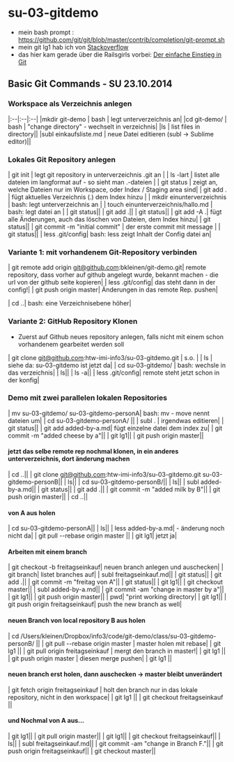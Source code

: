 su-03-gitdemo
=============

* mein bash prompt : https://github.com/git/git/blob/master/contrib/completion/git-prompt.sh
* mein git lg1 hab ich von [Stackoverflow](http://stackoverflow.com/questions/1057564/pretty-git-branch-graphs)
* das hier kam gerade über die Railsgirls vorbei: [Der einfache Einstieg in Git](http://rogerdudler.github.io/git-guide/index.de.html)


## Basic Git Commands - SU 23.10.2014

### Workspace als Verzeichnis anlegen

|:--|:--|:--|
|mkdir git-demo | bash | legt unterverzeichnis an|
|cd git-demo/  | bash | "change directory" - wechselt in verzeichnis|
|ls | list files in directory||
|subl einkaufsliste.md | neue Datei editieren (subl -> Sublime editor)||
 
### Lokales Git Repository anlegen

|    git init | legt git repository in unterverzeichnis .git an |
|    ls -lart | listet alle dateien im langformat auf - so sieht man .-dateien |
|    git status | zeigt an, welche Dateien nur im Workspace, oder Index / Staging area sind|
|    git add . | fügt aktuelles Verzeichnis (.) dem Index hinzu |
|    mkdir einunterverzeichnis | bash: legt unterverzeichnis an |
|    touch einunterverzeichnis/hallo.md | bash: legt datei an |
|    git status||
|    git add .||
|    git status||
|    git add -A .| fügt alle Änderungen, auch das löschen von Dateien, dem Index hinzu|
|    git status||
|    git commit -m "initial commit" | der erste commit mit message |
|    git status||
|    less .git/config| bash: less zeigt Inhalt der Config datei an| 

 ### Variante 1: mit vorhandenem Git-Repository verbinden

|    git remote add origin git@github.com:bkleinen/git-demo.git| remote repository, dass vorher auf github angelegt wurde, bekannt machen - die url von der github seite kopieren|
|    less .git/config| das steht dann in der config!|
|    git push origin master| Änderungen in das remote Rep. pushen|


|    cd ..| bash: eine Verzeichnisebene höher|

### Variante 2: GitHub Repository Klonen

- Zuerst auf Github neues repository anlegen, falls nicht mit einem schon vorhandenem gearbeitet werden soll 

|    git clone git@github.com:htw-imi-info3/su-03-gitdemo.git | s.o. |
|    ls | siehe da: su-03-gitdemo ist jetzt da|
|    cd su-03-gitdemo/ | bash: wechsle in das verzeichnis|
|    ls||
|    ls -a||
|    less .git/config| remote steht jetzt schon in der konfig|
 
### Demo mit zwei parallelen lokalen Repositories

|    mv su-03-gitdemo/ su-03-gitdemo-personA| bash: mv - move nennt dateien um|
|    cd su-03-gitdemo-personA/ ||
|    subl . | irgendwas editieren|
|    git status||
|    git add added-by-a.md| fügt einzelne datei dem index zu|
|    git commit -m "added cheese by a"||
|    git lg1||
|    git push origin master||

 #### jetzt das selbe remote rep nochmal klonen, in ein anderes unterverzeichnis, dort änderung machen
 
|    cd ..||
|    git clone git@github.com:htw-imi-info3/su-03-gitdemo.git su-03-gitdemo-personB|| 
|    ls||
|    cd su-03-gitdemo-personB/||
|    ls||
|    subl added-by-a.md||
|    git status||
|    git add .||
|    git commit -m "added milk by B"||
|    git push origin master||
|    cd ..||

 #### von A aus holen

|    cd su-03-gitdemo-personA||
|    ls||
|    less added-by-a.md| - änderung noch nicht da|
|    git pull --rebase origin master ||
|    git lg1| jetzt ja|

 
#### Arbeiten mit einem branch
|    git checkout -b freitagseinkauf| neuen branch anlegen und auschecken|
|    git branch| listet branches auf|
|    subl freitagseinkauf.md||
|    git status||
|    git add .||
|    git commit -m "freitag von A"||
|    git status||
|    git lg1||
|    git checkout master||
|    subl  added-by-a.md||
|    git commit -am "change in master by a"||
|    git lg1||
|    git push origin master||
|    pwd| "print working directory| 
|    git lg1||
|    git push origin freitagseinkauf| push the new branch as well| 

#### neuen Branch von local repository B aus holen

| cd /Users/kleinen/Dropbox/info3/code/git-demo/class/su-03-gitdemo-personB/ ||
| git pull --rebase origin master | master holen mit rebase|
| git lg1 ||
| git pull origin freitagseinkauf | mergt den branch in master!|
| git lg1 ||
| git push origin master | diesen merge pushen|
| git lg1 ||

#### neuen branch erst holen, dann auschecken -> master bleibt unverändert

| git fetch origin freitagseinkauf | holt den branch nur in das lokale repository, nicht in den workspace|
| git lg1 ||
| git checkout freitagseinkauf ||

#### und Nochmal von A aus...

 |    git lg1||
 |    git pull origin master||
 |    git lg1||
 |    git checkout freitagseinkauf||
 |    ls||
 |    subl freitagseinkauf.md||
 |    git commit -am "change in Branch F."||
 |    git push origin freitagseinkauf||
 |    git checkout master||
